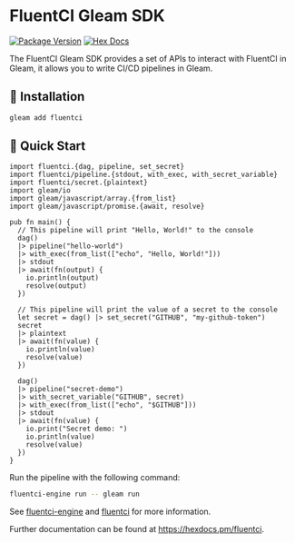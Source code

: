 # FluentCI Gleam SDK

[![Package Version](https://img.shields.io/hexpm/v/fluentci)](https://hex.pm/packages/fluentci)
[![Hex Docs](https://img.shields.io/badge/hex-docs-ffaff3)](https://hexdocs.pm/fluentci/)

The FluentCI Gleam SDK provides a set of APIs to interact with FluentCI in Gleam, it allows you to write CI/CD pipelines in Gleam.

## 🚚 Installation

```sh
gleam add fluentci
```

## 🚀 Quick Start

```gleam
import fluentci.{dag, pipeline, set_secret}
import fluentci/pipeline.{stdout, with_exec, with_secret_variable}
import fluentci/secret.{plaintext}
import gleam/io
import gleam/javascript/array.{from_list}
import gleam/javascript/promise.{await, resolve}

pub fn main() {
  // This pipeline will print "Hello, World!" to the console
  dag()
  |> pipeline("hello-world")
  |> with_exec(from_list(["echo", "Hello, World!"]))
  |> stdout
  |> await(fn(output) {
    io.println(output)
    resolve(output)
  })

  // This pipeline will print the value of a secret to the console
  let secret = dag() |> set_secret("GITHUB", "my-github-token")
  secret
  |> plaintext
  |> await(fn(value) {
    io.println(value)
    resolve(value)
  })

  dag()
  |> pipeline("secret-demo")
  |> with_secret_variable("GITHUB", secret)
  |> with_exec(from_list(["echo", "$GITHUB"]))
  |> stdout
  |> await(fn(value) {
    io.print("Secret demo: ")
    io.println(value)
    resolve(value)
  })
}

```

Run the pipeline with the following command:

```sh
fluentci-engine run -- gleam run
```

See [fluentci-engine](https://github.com/fluentci-io/fluentci-engine) and [fluentci](https://github.com/fluentci-io/fluentci) for more information.

Further documentation can be found at <https://hexdocs.pm/fluentci>.
